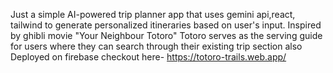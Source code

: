 Just a simple AI-powered trip planner app that uses gemini api,react, tailwind to generate personalized itineraries based on user's input.
Inspired by ghibli movie "Your Neighbour Totoro" Totoro serves as the serving guide for users where they can search through their existing trip section also
Deployed on firebase
checkout here- https://totoro-trails.web.app/
